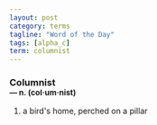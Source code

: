 ```yaml
---
layout: post
category: terms
tagline: "Word of the Day"
tags: [alpha_c]
term: columnist
---
```


<h3>Columnist<br/> <small>&mdash; n. (col<span>&middot;</span>um<span>&middot;</span>nist)</small></h3>
<p><ol>
<li>a bird's home, perched on a pillar</li>
</ol></p>
